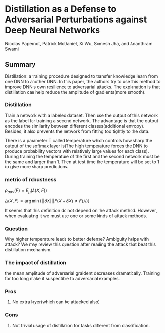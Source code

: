 # Distillation as a Defense to Adversarial Perturbations against Deep Neural Networks

Nicolas Papernot, Patrick McDaniel, Xi Wu, Somesh Jha, and Ananthram Swami

## Summary

Distillation: a training procedure designed to transfer knowledge learn from one DNN to another DNN. In this paper, the authors try to use this method to improve DNN's own resilience to adversarial attacks. The explanation is that distillation can help reduce the amplitude of gradients(more smooth).

### Distillation

Train a network with a labeled dataset. Then use the output of this network as the label for training a second network. The advantage is that the output encodes the similarity between different classes(additional entropy). Besides, it also prevents the network from fitting too tightly to the data.

There is a parameter T called temperature which controls how sharp the output of the softmax layer is(The high temperature forces the DNN to produce probability vectors with relatively large values for each class). During training the temperature of the first and the second network must be the same and larger than 1. Then at test time the temperature will be set to 1 to give more sharp predictions.

### metric of robustness

$\rho_{adv}(F) = E_{\mu}(\Delta(X,F))$

$\Delta(X,F) = \arg\min\{||\delta X|| | F(X + \delta X) \neq F(X)\}$

It seems that this definition do not depend on the attack method. However, when evaluating it we must use one or some kinds of attack methods.

### Question

Why higher temperature leads to better defense? Ambiguity helps with attack? We may review this question after reading the attack that beat this distillation mechanism.

### The impact of distillation

the mean amplitude of adversarial graident decreases dramatically. Training for too long make it suspectible to adversarial examples.

### Pros

1. No extra layer(which can be attacked also)

### Cons

1. Not trivial usage of distillation for tasks different from classification.